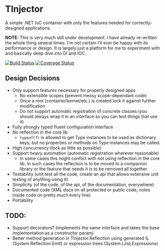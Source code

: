 # TInjector

A simple .NET IoC container with only the features needed for correctly-designed applications.

__NOTE:__ This is very much still under development. I have already re-written the whole thing several times. I'm not certain I'll ever be happy with its performance or design. It is largely just a platform for me to experiment with and basically deep dive into DI and IOC.

[![Build Status](https://ci.appveyor.com/api/projects/status/jurd99rundkxp8di?svg=true)](https://ci.appveyor.com/project/bungeemonkee/tinjector) [![Coverage Status](https://coveralls.io/repos/github/bungeemonkee/TInjector/badge.svg?branch=master)](https://coveralls.io/github/bungeemonkee/TInjector?branch=master)

## Design Decisions
* Only support features necessary for properly designed apps 
	* No extensible scopes (prevent messy scope-dependant code)
	* Once a root (container/kernel/etc.) is created lock it against further modification
	* Do not support automatic registration of concrete classes (you should always wrap it in an interface so you can test things that use it)
* Fully strongly typed fluent configuration interface
* No reflection in the core lib
    * `typeof(T)` is allowed to get Type instances to be used as dictionary keys, but no properties or methods on Type instances may be called.
* High concurrency (lock as little as possible)
* Support heavy automation (automatic registration wherever reasonable)
    * In some cases this might conflict with not using reflection in the core lib.
      In such cases the reflection is to be moved to a companion library or the feature that needs it is to be removed all together.
* Testability (unit test all the code, create an api that allows extensive unit testing of anything using it)
* Simplicity (of the code, of the api, of the documentation, everywhere)
* Documented code (XML docs on all protected or public code, notes inside code on pretty much every line)
* Portability

## TODO:
* Support decorators? (implements the same interface and takes the base implementation as a constructor param)
* Better method generation in TInjector.Reflection using generated IL (System.Reflection.Emit) or expression trees (System.Linq.Expressions)
